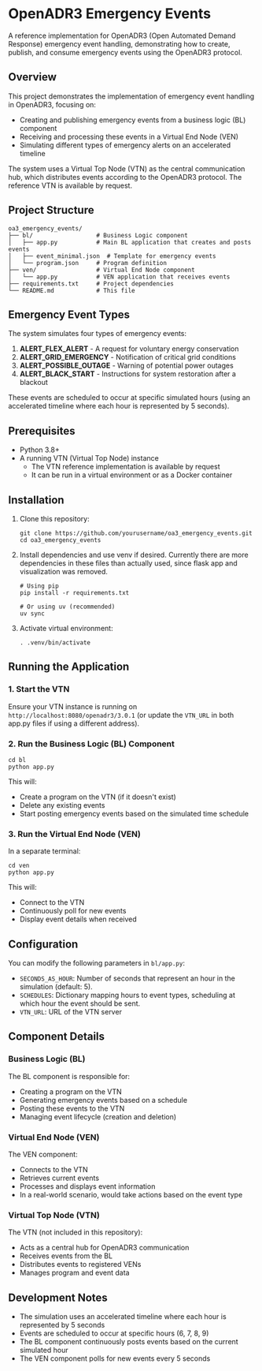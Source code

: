 # OpenADR3 Emergency Events

A reference implementation for OpenADR3 (Open Automated Demand Response) emergency event handling, demonstrating how to create, publish, and consume emergency events using the OpenADR3 protocol.

## Overview

This project demonstrates the implementation of emergency event handling in OpenADR3, focusing on:

- Creating and publishing emergency events from a business logic (BL) component
- Receiving and processing these events in a Virtual End Node (VEN)
- Simulating different types of emergency alerts on an accelerated timeline

The system uses a Virtual Top Node (VTN) as the central communication hub, which distributes events according to the OpenADR3 protocol. The reference VTN is available by request.

## Project Structure

```
oa3_emergency_events/
├── bl/                  # Business Logic component
│   ├── app.py           # Main BL application that creates and posts events
│   ├── event_minimal.json  # Template for emergency events
│   └── program.json     # Program definition
├── ven/                 # Virtual End Node component
│   └── app.py           # VEN application that receives events
├── requirements.txt     # Project dependencies
└── README.md            # This file
```

## Emergency Event Types

The system simulates four types of emergency events:

1. **ALERT_FLEX_ALERT** - A request for voluntary energy conservation
2. **ALERT_GRID_EMERGENCY** - Notification of critical grid conditions
3. **ALERT_POSSIBLE_OUTAGE** - Warning of potential power outages
4. **ALERT_BLACK_START** - Instructions for system restoration after a blackout

These events are scheduled to occur at specific simulated hours (using an accelerated timeline where each hour is represented by 5 seconds).

## Prerequisites

- Python 3.8+
- A running VTN (Virtual Top Node) instance
  - The VTN reference implementation is available by request
  - It can be run in a virtual environment or as a Docker container

## Installation

1. Clone this repository:
   ```
   git clone https://github.com/yourusername/oa3_emergency_events.git
   cd oa3_emergency_events
   ```

2. Install dependencies and use venv if desired. Currently there are more dependencies in these files than actually used, since flask app and visualization was removed. 

   ```
   # Using pip
   pip install -r requirements.txt
   
   # Or using uv (recommended)
   uv sync
   ```

3. Activate virtual environment:
   ```
   . .venv/bin/activate
   ```

## Running the Application

### 1. Start the VTN

Ensure your VTN instance is running on `http://localhost:8080/openadr3/3.0.1` (or update the `VTN_URL` in both app.py files if using a different address).

### 2. Run the Business Logic (BL) Component

```
cd bl
python app.py
```

This will:
- Create a program on the VTN (if it doesn't exist)
- Delete any existing events
- Start posting emergency events based on the simulated time schedule

### 3. Run the Virtual End Node (VEN)

In a separate terminal:

```
cd ven
python app.py
```

This will:
- Connect to the VTN
- Continuously poll for new events
- Display event details when received

## Configuration

You can modify the following parameters in `bl/app.py`:

- `SECONDS_AS_HOUR`: Number of seconds that represent an hour in the simulation (default: 5).
- `SCHEDULES`: Dictionary mapping hours to event types, scheduling at which hour the event should be sent.
- `VTN_URL`: URL of the VTN server

## Component Details

### Business Logic (BL)

The BL component is responsible for:
- Creating a program on the VTN
- Generating emergency events based on a schedule
- Posting these events to the VTN
- Managing event lifecycle (creation and deletion)

### Virtual End Node (VEN)

The VEN component:
- Connects to the VTN
- Retrieves current events
- Processes and displays event information
- In a real-world scenario, would take actions based on the event type

### Virtual Top Node (VTN)

The VTN (not included in this repository):
- Acts as a central hub for OpenADR3 communication
- Receives events from the BL
- Distributes events to registered VENs
- Manages program and event data

## Development Notes

- The simulation uses an accelerated timeline where each hour is represented by 5 seconds
- Events are scheduled to occur at specific hours (6, 7, 8, 9)
- The BL component continuously posts events based on the current simulated hour
- The VEN component polls for new events every 5 seconds

